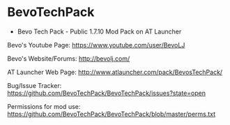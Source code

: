 BevoTechPack
============

- Bevo Tech Pack -
Public 1.7.10 Mod Pack on AT Launcher

Bevo's Youtube Page: https://www.youtube.com/user/BevoLJ

Bevo's Website/Forums: http://bevolj.com/

AT Launcher Web Page: http://www.atlauncher.com/pack/BevosTechPack/

Bug/Issue Tracker: https://github.com/BevoTechPack/BevoTechPack/issues?state=open

Permissions for mod use: https://github.com/BevoTechPack/BevoTechPack/blob/master/perms.txt

